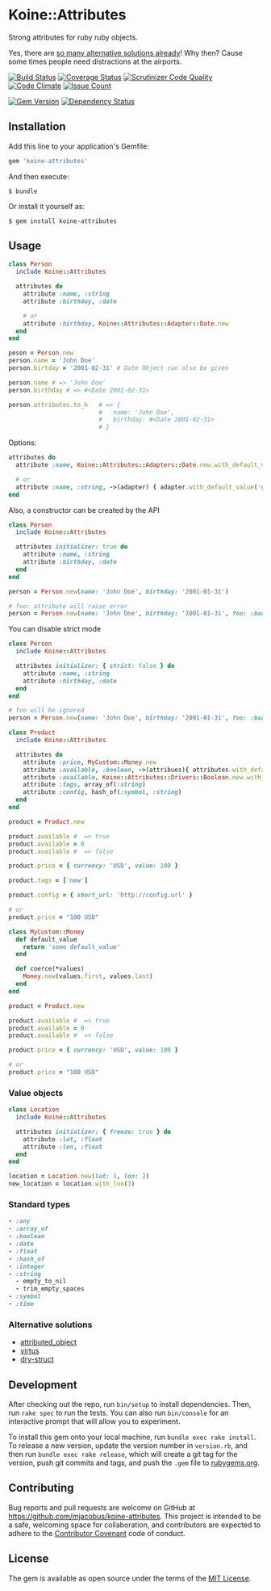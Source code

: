 # Koine::Attributes

Strong attributes for ruby ruby objects.

Yes, there are [so many alternative solutions already](#alternative-solutions)! Why then? Cause some times people need distractions at the airports.

[![Build Status](https://travis-ci.org/mjacobus/koine-attributes.svg?branch=master)](https://travis-ci.org/mjacobus/koine-attributes)
[![Coverage Status](https://coveralls.io/repos/github/mjacobus/koine-attributes/badge.svg?branch=master)](https://coveralls.io/github/mjacobus/koine-attributes?branch=master)
[![Scrutinizer Code Quality](https://scrutinizer-ci.com/g/mjacobus/koine-attributes/badges/quality-score.png?b=master)](https://scrutinizer-ci.com/g/mjacobus/koine-attributes/?branch=master)
[![Code Climate](https://codeclimate.com/github/mjacobus/koine-attributes/badges/gpa.svg)](https://codeclimate.com/github/mjacobus/koine-attributes)
[![Issue Count](https://codeclimate.com/github/mjacobus/koine-attributes/badges/issue_count.svg)](https://codeclimate.com/github/mjacobus/koine-attributes)

[![Gem Version](https://badge.fury.io/rb/koine-attributes.svg)](https://badge.fury.io/rb/koine-attributes)
[![Dependency Status](https://gemnasium.com/badges/github.com/mjacobus/koine-attributes.svg)](https://gemnasium.com/github.com/mjacobus/koine-attributes)

## Installation

Add this line to your application's Gemfile:

```ruby
gem 'koine-attributes'
```

And then execute:

    $ bundle

Or install it yourself as:

    $ gem install koine-attributes

## Usage

 ```ruby
 class Person
   include Koine::Attributes

   attributes do
     attribute :name, :string
     attribute :birthday, :date

     # or
     attribute :birthday, Koine::Attributes::Adapter::Date.new
   end
 end

 peson = Person.new
 person.name = 'John Doe'
 person.birtday = '2001-02-31' # Date Object can also be given

 person.name # => 'John Doe'
 person.birthday # => #<Date 2001-02-31>

 person.attributes.to_h   # => {
                          #   name: 'John Doe',
                          #   birthday: #<Date 2001-02-31>
                          # }
 ```

Options:

 ```ruby
 attributes do
   attribute :name, Koine::Attributes::Adapters::Date.new.with_default_value('guest')

   # or
   attribute :name, :string, ->(adapter) { adapter.with_default_value('guest') }
 end
```

 Also, a constructor can be created by the API

 ```ruby
 class Person
   include Koine::Attributes

   attributes initializer: true do
     attribute :name, :string
     attribute :birthday, :date
   end
 end

 person = Person.new(name: 'John Doe', birthday: '2001-01-31')

 # foo: attribute will raise error
 person = Person.new(name: 'John Doe', birthday: '2001-01-31', foo: :bar)
 ```

 You can disable strict mode

 ```ruby
 class Person
   include Koine::Attributes

   attributes initializer: { strict: false } do
     attribute :name, :string
     attribute :birthday, :date
   end
 end

 # foo will be ignored
 person = Person.new(name: 'John Doe', birthday: '2001-01-31', foo: :bar)
 ```

```ruby
class Product
  include Koine::Attributes

  attributes do
    attribute :price, MyCustom::Money.new
    attribute :available, :boolean, ->(attribues){ attributes.with_default_value(true) }
    attribute :available, Koine::Attributes::Drivers::Boolean.new.with_default_value(true)
    attribute :tags, array_of(:string)
    attribute :config, hash_of(:symbol, :string)
  end
end

product = Product.new

product.available #  => true
product.available = 0
product.available #  => false

product.price = { currency: 'USD', value: 100 }

product.tags = ['new']

product.config = { short_url: 'http://config.url' }

# or
product.price = "100 USD"
```

```ruby
class MyCustom::Money
  def default_value
    return 'some default_value'
  end

  def coerce(*values)
    Money.new(values.first, values.last)
  end
end

product = Product.new

product.available #  => true
product.available = 0
product.available #  => false

product.price = { currency: 'USD', value: 100 }

# or
product.price = "100 USD"
```

### Value objects

```ruby
class Location
  include Koine::Attributes

  attributes initializer: { freeze: true } do
    attribute :lat, :float
    attribute :lon, :float
  end
end

location = Location.new(lat: 1, lon: 2)
new_location = location.with_lon(3)
```

### Standard types

```ruby
- :any
- :array_of
- :boolean
- :date
- :float
- :hash_of
- :integer
- :string
  - empty_to_nil
  - trim_empty_spaces
- :symbol
- :time
```

### Alternative solutions

- [attributed_object](https://github.com/jgroeneveld/attributed_object)
- [virtus](https://github.com/solnic/virtus)
- [dry-struct](https://github.com/dry-rb/dry-struct)

## Development

After checking out the repo, run `bin/setup` to install dependencies. Then, run `rake spec` to run the tests. You can also run `bin/console` for an interactive prompt that will allow you to experiment.

To install this gem onto your local machine, run `bundle exec rake install`. To release a new version, update the version number in `version.rb`, and then run `bundle exec rake release`, which will create a git tag for the version, push git commits and tags, and push the `.gem` file to [rubygems.org](https://rubygems.org).

## Contributing

Bug reports and pull requests are welcome on GitHub at https://github.com/mjacobus/koine-attributes. This project is intended to be a safe, welcoming space for collaboration, and contributors are expected to adhere to the [Contributor Covenant](http://contributor-covenant.org) code of conduct.


## License

The gem is available as open source under the terms of the [MIT License](http://opensource.org/licenses/MIT).

